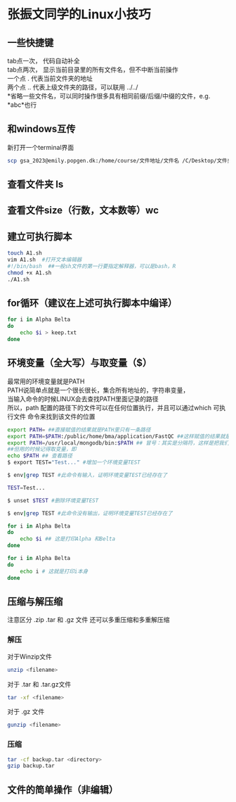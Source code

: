 # 张振文同学的Linux小技巧
## 一些快捷键
tab点一次， 代码自动补全  
tab点两次， 显示当前目录里的所有文件名，但不中断当前操作  
一个点 . 代表当前文件夹的地址  
两个点 .. 代表上级文件夹的路径，可以联用 ../../   
\*省略一些文件名，可以同时操作很多具有相同前缀/后缀/中缀的文件，e.g. \*abc\*也行  
## 和windows互传
新打开一个terminal界面
```bash
scp gsa_2023@emily.popgen.dk:/home/course/文件地址/文件名 /C/Desktop/文件夹地址
```
## 查看文件夹 ls
## 查看文件size（行数，文本数等）wc 
## 建立可执行脚本
```bash
touch A1.sh
vim A1.sh  #打开文本编辑器
#!/bin/bash  ##一般sh文件的第一行要指定解释器，可以是bash，R
chmod +x A1.sh
./A1.sh
```
## for循环（建议在上述可执行脚本中编译）
```bash
for i in Alpha Belta
do
    echo $i > keep.txt
done
```
## 环境变量（全大写）与取变量（$）
最常用的环境变量就是PATH  
PATH说简单点就是一个很长很长，集合所有地址的，字符串变量，  
当输入命令的时候LINUX会去查找PATH里面记录的路径  
所以，path 配置的路径下的文件可以在任何位置执行，并且可以通过which 可执行文件 命令来找到该文件的位置  
```bash
export PATH= ##直接赋值的结果就是PATH里只有一条路径
export PATH=$PATH:/public/home/bma/application/FastQC ##这样赋值的结果就是添加变量，因为PATH其实是个集合
export PATH=/usr/local/mongodb/bin:$PATH ## 冒号：其实是分隔符，这样是把我们的路径添加到原PATH集合的最前面
##但用的时候记得取变量，即
echo $PATH ## 查看路径
$ export TEST="Test..." #增加一个环境变量TEST

$ env|grep TEST #此命令有输入，证明环境变量TEST已经存在了

TEST=Test...

$ unset $TEST #删除环境变量TEST

$ env|grep TEST #此命令没有输出，证明环境变量TEST已经存在了

```
```bash
for i in Alpha Belta
do
    echo $i ## 这是打印Alpha 和Belta
done

for i in Alpha Belta
do
    echo i # 这就是打印i本身
done
```
## 压缩与解压缩
注意区分 .zip .tar 和 .gz 文件
还可以多重压缩和多重解压缩
### 解压
对于Winzip文件  
```bash
unzip <filename>
```
对于 .tar 和 .tar.gz文件
```bash
tar -xf <filename>
```
对于 .gz 文件
```bash
gunzip <filename>
```
### 压缩
```bash
tar -cf backup.tar <directory>
gzip backup.tar
```
## 文件的简单操作（非编辑）
